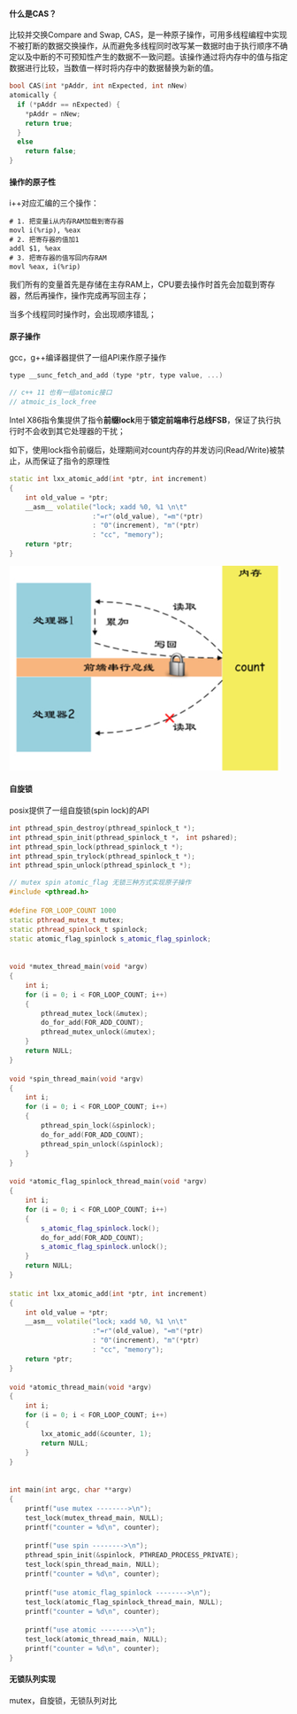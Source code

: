 #### 什么是CAS？

比较并交换Compare and Swap, CAS，是一种原子操作，可用多线程编程中实现不被打断的数据交换操作，从而避免多线程同时改写某一数据时由于执行顺序不确定以及中断的不可预知性产生的数据不一致问题。该操作通过将内存中的值与指定数据进行比较，当数值一样时将内存中的数据替换为新的值。

```c
bool CAS(int *pAddr, int nExpected, int nNew)
atomically {
  if (*pAddr == nExpected) {
    *pAddr = nNew;
    return true;
  }
  else
    return false;
}
```



#### 操作的原子性

i++对应汇编的三个操作：

```assembly
# 1. 把变量i从内存RAM加载到寄存器
movl i(%rip), %eax
# 2. 把寄存器的值加1
addl $1, %eax
# 3. 把寄存器的值写回内存RAM
movl %eax, i(%rip)
```

我们所有的变量首先是存储在主存RAM上，CPU要去操作时首先会加载到寄存器，然后再操作，操作完成再写回主存；

当多个线程同时操作时，会出现顺序错乱；



#### 原子操作

gcc，g++编译器提供了一组API来作原子操作

```c
type __sunc_fetch_and_add (type *ptr, type value, ...)
```

```c++
// c++ 11 也有一组atomic接口
// atmoic_is_lock_free
```

Intel X86指令集提供了指令**前缀lock**用于**锁定前端串行总线FSB**，保证了执行执行时不会收到其它处理器的干扰；

如下，使用lock指令前缀后，处理期间对count内存的并发访问(Read/Write)被禁止，从而保证了指令的原理性

```c++
static int lxx_atomic_add(int *ptr, int increment)
{
    int old_value = *ptr;
    __asm__ volatile("lock; xadd %0, %1 \n\t"
                     :"=r"(old_value), "=m"(*ptr)
                     : "0"(increment), "m"(*ptr)
                     : "cc", "memory");
    return *ptr;
}
```

<img src="..\pic\cas_lock.png" alt="cas_lock" style="zoom:75%;" />



#### 自旋锁

posix提供了一组自旋锁(spin lock)的API

```c
int pthread_spin_destroy(pthread_spinlock_t *);
int pthread_spin_init(pthread_spinlock_t *， int pshared);
int pthread_spin_lock(pthread_spinlock_t *);
int pthread_spin_trylock(pthread_spinlock_t *);
int pthread_spin_unlock(pthread_spinlock_t *);
```

```c++
// mutex spin atomic_flag 无锁三种方式实现原子操作
#include <pthread.h>

#define FOR_LOOP_COUNT 1000
static pthread_mutex_t mutex;
static pthread_spinlock_t spinlock;
static atomic_flag_spinlock s_atomic_flag_spinlock;


void *mutex_thread_main(void *argv)
{
    int i;
    for (i = 0; i < FOR_LOOP_COUNT; i++)
    {
        pthread_mutex_lock(&mutex);
        do_for_add(FOR_ADD_COUNT);
        pthread_mutex_unlock(&mutex);
    }
    return NULL;
}

void *spin_thread_main(void *argv)
{
    int i;
    for (i = 0; i < FOR_LOOP_COUNT; i++)
    {
        pthread_spin_lock(&spinlock);
        do_for_add(FOR_ADD_COUNT);
        pthread_spin_unlock(&spinlock);
    }
}

void *atomic_flag_spinlock_thread_main(void *argv)
{
    int i;
    for (i = 0; i < FOR_LOOP_COUNT; i++)
    {
        s_atomic_flag_spinlock.lock();
        do_for_add(FOR_ADD_COUNT);
        s_atomic_flag_spinlock.unlock();
    }
    return NULL;
}

static int lxx_atomic_add(int *ptr, int increment)
{
    int old_value = *ptr;
    __asm__ volatile("lock; xadd %0, %1 \n\t"
                     :"=r"(old_value), "=m"(*ptr)
                     : "0"(increment), "m"(*ptr)
                     : "cc", "memory");
    return *ptr;
}

void *atomic_thread_main(void *argv)
{
    int i;
    for (i = 0; i < FOR_LOOP_COUNT; i++)
    {
        lxx_atomic_add(&counter, 1);
        return NULL;
    }
}


int main(int argc, char **argv)
{
    printf("use mutex -------->\n");
    test_lock(mutex_thread_main, NULL);
    printf("counter = %d\n", counter);
    
    printf("use spin -------->\n");
    pthread_spin_init(&spinlock, PTHREAD_PROCESS_PRIVATE);
    test_lock(spin_thread_main, NULL);
    printf("counter = %d\n", counter);    
    
    printf("use atomic_flag_spinlock -------->\n");
    test_lock(atomic_flag_spinlock_thread_main, NULL);
    printf("counter = %d\n", counter);     
    
    printf("use atomic -------->\n");
    test_lock(atomic_thread_main, NULL);
    printf("counter = %d\n", counter);  
}
```



#### 无锁队列实现

mutex，自旋锁，无锁队列对比











